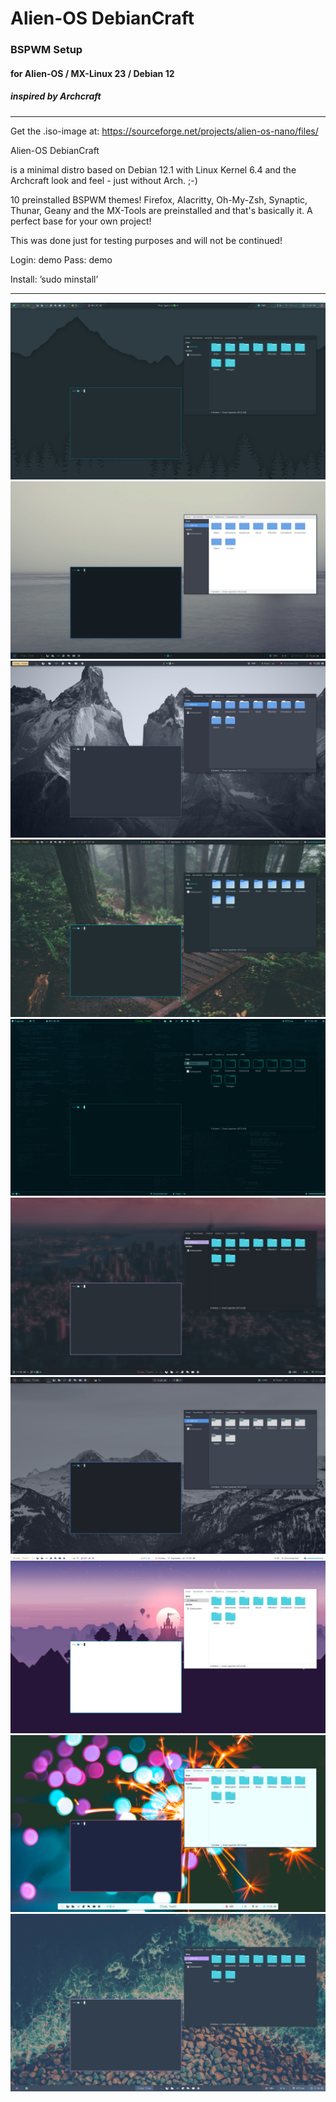 # Alien-OS DebianCraft

### BSPWM Setup
#### for Alien-OS / MX-Linux 23 / Debian 12
##### inspired by Archcraft

---

Get the .iso-image at:
https://sourceforge.net/projects/alien-os-nano/files/

Alien-OS DebianCraft

is a minimal distro based on Debian 12.1 with Linux Kernel 6.4
and the Archcraft look and feel - just without Arch. ;-)

10 preinstalled BSPWM themes!
Firefox, Alacritty, Oh-My-Zsh, Synaptic, Thunar, Geany and the MX-Tools are preinstalled and that's basically it.
A perfect base for your own project!

This was done just for testing purposes and will not be continued!

Login: demo
Pass: demo

Install: ’sudo minstall’

---

![Screenshot](screenshots/BSPWM_01.png)
![Screenshot](screenshots/BSPWM_02.png)
![Screenshot](screenshots/BSPWM_03.png)
![Screenshot](screenshots/BSPWM_04.png)
![Screenshot](screenshots/BSPWM_05.png)
![Screenshot](screenshots/BSPWM_06.png)
![Screenshot](screenshots/BSPWM_07.png)
![Screenshot](screenshots/BSPWM_08.png)
![Screenshot](screenshots/BSPWM_09.png)
![Screenshot](screenshots/BSPWM_10.png)